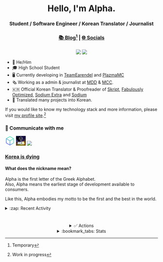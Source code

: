<div align="center">

# Hello, I'm Alpha.
### Student / Software Engineer / Korean Translator / Journalist

[^1]: Temporary
### [📚 Blog](https://blog.alpha93.kr)[^1] | [🌐 Socials](https://linktr.ee/alphakr93)
###

[![](https://img.shields.io/badge/-dev@alpha93.kr-EA4335?style=for-the-badge&logo=gmail&logoColor=fcfcfc)](mailto:dev@alpha93.kr)
[![](https://dcbadge.vercel.app/api/shield/410763741786013697)](https://github.com/AlphaKR93)
</div>

- :boy: He/Him
- :mortar_board: High School Student
- :desktop_computer: Currently developing in [TeamEarendel](https://github.com/TeamEarendel) and [PlazmaMC](https://github.com/PlazmaMC)
- :newspaper_roll: Working as a admin & journalist at [MDD](https://discord.gg/AZwXTA9Pgx) & [MCC](https://discord.gg/nnkecH6n24).
- :kr: Official Korean Translator & Proofreader of [Skript](https://github.com/SkriptLand/Skript), [Fabulously Optimized](https://modrinth.com/modpack/fabulously-optimized), [Sodium Extra](https://modrinth.com/mod/sodium-extra) and [Sodium](https://crowdin.com/project/sodium-fabric)
- :page_with_curl: Translated many projects into Korean.

If you would like to know my technology stack and more information, please visit [my profile site](https://alpha93.kr).[^2]
[^2]: Work in progress

### :speech_balloon: Communicate with me
[<img src="res/MDD.png" width="32px"></img>](https://discord.gg/AZwXTA9Pgx)
[<img src="res/MCC.png" width="32px"></img>](https://discord.gg/nnkecH6n24)
[<img src="https://raw.githubusercontent.com/PlazmaMC/Plazma/main/src/resources/logo-900.png" width="32px"></img>](https://discord.gg/MmfC52K8A8)

### [Korea is dying](https://github.com/AlphaKR93/my-opinion-about-korea)

#### What does the nickname mean?
Alpha is the first letter of the Greek Alphabet.   
Also, Alpha means the earliest stage of development available to consumers.

Like this, Alpha embodies my motto to be the first and the best in the world.

<details><summary>:zap: Recent Activity</summary>

<!--START_SECTION:activity-->
1. 🗣 Commented on [#57](https://github.com/PlazmaMC/PlazmaBukkit/issues/57#issuecomment-1848203399) in [PlazmaMC/PlazmaBukkit](https://github.com/PlazmaMC/PlazmaBukkit)
2. 🎉 Merged PR [#59](https://github.com/PlazmaMC/PlazmaBukkit/pull/59) in [PlazmaMC/PlazmaBukkit](https://github.com/PlazmaMC/PlazmaBukkit)
3. 🚀 Published release [Alpha-patched 1.20.4](https://github.com/AlphaKR93/Pufferfish/releases/tag/1.20.4) in [AlphaKR93/Pufferfish](https://github.com/AlphaKR93/Pufferfish)
4. 🎉 Merged PR [#60](https://github.com/PlazmaMC/PlazmaBukkit/pull/60) in [PlazmaMC/PlazmaBukkit](https://github.com/PlazmaMC/PlazmaBukkit)
5. 🚀 Published release [Paper 1.20.3 Development Build](https://github.com/AlphaKR93/Dropplane/releases/tag/minecraft/1.20.3/paper) in [AlphaKR93/Dropplane](https://github.com/AlphaKR93/Dropplane)
<!--END_SECTION:activity-->

</details>

#

<div align="center">

<details><summary>✅ Actions</summary>

[![Update Readme](https://img.shields.io/github/actions/workflow/status/AlphaKR93/AlphaKR93/readme_activity.yml?label=Update%20Activity&style=for-the-badge)](https://github.com/AlphaKR93/AlphaKR93/actions/workflows/readme_activity.yml)
[![Update Productive Gists](https://img.shields.io/github/actions/workflow/status/AlphaKR93/AlphaKR93/gist_productive.yml?label=Update%20Productive%20Gist&style=for-the-badge)](https://github.com/AlphaKR93/AlphaKR93/actions/workflows/gist_productive.yml)
[![Update Language Gists](https://img.shields.io/github/actions/workflow/status/AlphaKR93/AlphaKR93/gist_lang.yml?label=Update%20Language%20Gist&style=for-the-badge)](https://github.com/AlphaKR93/AlphaKR93/actions/workflows/gist_lang.yml)

</details>

<details><summary>:bookmark_tabs: Stats</summary>
  
[<img src="http://github-profile-summary-cards.vercel.app/api/cards/profile-details?username=AlphaKR93&theme=default"></img>](https://github.com/AlphaKR93)

[<img src="https://github-readme-stats.vercel.app/api?username=AlphaKR93&count_private=true&show_icons=true&include_all_commits=true"></img>](https://github.com/AlphaKR93)

[<img src="https://github-contribution-stats.vercel.app/api/?username=AlphaKR93"></img>](https://github.com/AlphaKR93)

[<img src="https://streak-stats.demolab.com?user=AlphaKR93&theme=tokyonight_duo"></img>](https://github.com/AlphaKR93)

[<img src="http://mazassumnida.wtf/api/v2/generate_badge?boj=alphakr93"></img>](https://solved.ac/alphakr93)

[<img src="https://github-profile-trophy.vercel.app/?username=AlphaKR93&theme=alduin&margin-w=5&margin-h=5"></img>](https://github.com/AlphaKR93)

</details>
</div>
